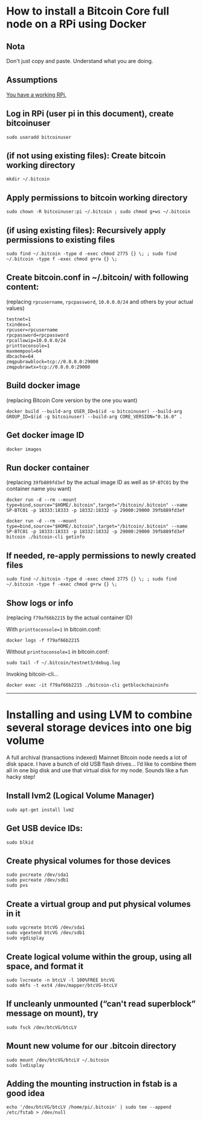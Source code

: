 
# How to install a Bitcoin Core full node on a RPi using Docker

## Nota

Don't just copy and paste.  Understand what you are doing.

## Assumptions

[You have a working RPi.](https://github.com/SatoshiPortal/docker/tree/master/rpi)

## Log in RPi (user pi in this document), create bitcoinuser


```shell
sudo useradd bitcoinuser
```

## (if not using existing files): Create bitcoin working directory 

```shell
mkdir ~/.bitcoin
```

## Apply permissions to bitcoin working directory

```shell
sudo chown -R bitcoinuser:pi ~/.bitcoin ; sudo chmod g+ws ~/.bitcoin
```

## (if using existing files): Recursively apply permissions to existing files

```shell
sudo find ~/.bitcoin -type d -exec chmod 2775 {} \; ; sudo find ~/.bitcoin -type f -exec chmod g+rw {} \;
```

## Create bitcoin.conf in ~/.bitcoin/ with following content:
(replacing `rpcusername`, `rpcpassword`, `10.0.0.0/24` and others by your actual values)

```properties
testnet=1
txindex=1
rpcuser=rpcusername
rpcpassword=rpcpassword
rpcallowip=10.0.0.0/24
printtoconsole=1
maxmempool=64
dbcache=64
zmqpubrawblock=tcp://0.0.0.0:29000
zmqpubrawtx=tcp://0.0.0.0:29000
```

## Build docker image
(replacing Bitcoin Core version by the one you want)

```shell
docker build --build-arg USER_ID=$(id -u bitcoinuser) --build-arg GROUP_ID=$(id -g bitcoinuser) --build-arg CORE_VERSION="0.16.0" .
```

## Get docker image ID

```shell
docker images
```

## Run docker container
(replacing `39fb889fd3ef` by the actual image ID as well as `SP-BTC01` by the container name you want)

```shell
docker run -d --rm --mount type=bind,source="$HOME/.bitcoin",target="/bitcoin/.bitcoin" --name SP-BTC01 -p 18333:18333 -p 18332:18332 -p 29000:29000 39fb889fd3ef
```

```shell
docker run -d --rm --mount type=bind,source="$HOME/.bitcoin",target="/bitcoin/.bitcoin" --name SP-BTC01 -p 18333:18333 -p 18332:18332 -p 29000:29000 39fb889fd3ef bitcoin ./bitcoin-cli getinfo
```

## If needed, re-apply permissions to newly created files

```shell
sudo find ~/.bitcoin -type d -exec chmod 2775 {} \; ; sudo find ~/.bitcoin -type f -exec chmod g+rw {} \;
```

## Show logs or info
(replacing `f79af66b2215` by the actual container ID)

With `printtoconsole=1` in bitcoin.conf:

```shell
docker logs -f f79af66b2215
```

Without `printtoconsole=1` in bitcoin.conf:

```shell
sudo tail -f ~/.bitcoin/testnet3/debug.log
```

Invoking bitcoin-cli…

```shell
docker exec -it f79af66b2215 ./bitcoin-cli getblockchaininfo
```

---

# Installing and using LVM to combine several storage devices into one big volume

A full archival (transactions indexed) Mainnet Bitcoin node needs a lot of disk space.  I have a bunch of old USB flash drives… I’d like to combine them all in one big disk and use that virtual disk for my node.  Sounds like a fun hacky step!

## Install lvm2 (Logical Volume Manager)

```shell
sudo apt-get install lvm2
```

## Get USB device IDs:

```shell
sudo blkid
```

## Create physical volumes for those devices

```shell
sudo pvcreate /dev/sda1
sudo pvcreate /dev/sdb1
sudo pvs
```

## Create a virtual group and put physical volumes in it

```shell
sudo vgcreate btcVG /dev/sda1
sudo vgextend btcVG /dev/sdb1
sudo vgdisplay
```

## Create logical volume within the group, using all space, and format it

```shell
sudo lvcreate -n btcLV -l 100%FREE btcVG
sudo mkfs -t ext4 /dev/mapper/btcVG-btcLV
```

## If uncleanly unmounted (“can't read superblock” message on mount), try

```shell
sudo fsck /dev/btcVG/btcLV
```

## Mount new volume for our .bitcoin directory

```shell
sudo mount /dev/btcVG/btcLV ~/.bitcoin
sudo lvdisplay
```

## Adding the mounting instruction in fstab is a good idea

```shell
echo '/dev/btcVG/btcLV /home/pi/.bitcoin' | sudo tee --append /etc/fstab > /dev/null
```
